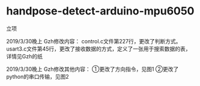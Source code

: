 ﻿# handpose-detect-arduino-mpu6050


立项

2019/3/30晚上 Gzh修改内容：
control.c文件第227行，更改了判断方式。
usart3.c文件第45行，更改了接收数据的方式，定义了一张用于搜索数据的表，详情见Gzh的纸

2019/3/30晚上 Gzh修改其他内容：
①更改了方向指令，见图1
②更改了python的串口传输，见图2